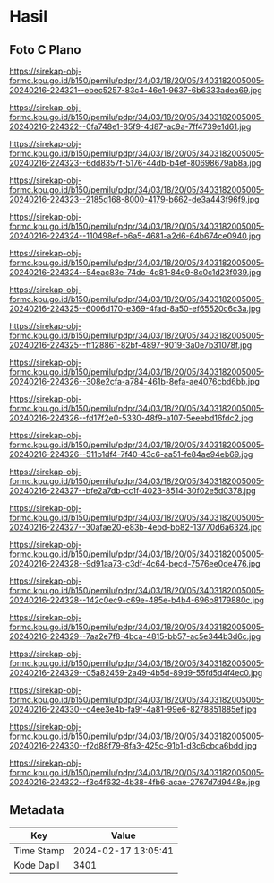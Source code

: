 # Hasil

## Foto C Plano

https://sirekap-obj-formc.kpu.go.id/b150/pemilu/pdpr/34/03/18/20/05/3403182005005-20240216-224321--ebec5257-83c4-46e1-9637-6b6333adea69.jpg

https://sirekap-obj-formc.kpu.go.id/b150/pemilu/pdpr/34/03/18/20/05/3403182005005-20240216-224322--0fa748e1-85f9-4d87-ac9a-7ff4739e1d61.jpg

https://sirekap-obj-formc.kpu.go.id/b150/pemilu/pdpr/34/03/18/20/05/3403182005005-20240216-224323--6dd8357f-5176-44db-b4ef-80698679ab8a.jpg

https://sirekap-obj-formc.kpu.go.id/b150/pemilu/pdpr/34/03/18/20/05/3403182005005-20240216-224323--2185d168-8000-4179-b662-de3a443f96f9.jpg

https://sirekap-obj-formc.kpu.go.id/b150/pemilu/pdpr/34/03/18/20/05/3403182005005-20240216-224324--110498ef-b6a5-4681-a2d6-64b674ce0940.jpg

https://sirekap-obj-formc.kpu.go.id/b150/pemilu/pdpr/34/03/18/20/05/3403182005005-20240216-224324--54eac83e-74de-4d81-84e9-8c0c1d23f039.jpg

https://sirekap-obj-formc.kpu.go.id/b150/pemilu/pdpr/34/03/18/20/05/3403182005005-20240216-224325--6006d170-e369-4fad-8a50-ef65520c6c3a.jpg

https://sirekap-obj-formc.kpu.go.id/b150/pemilu/pdpr/34/03/18/20/05/3403182005005-20240216-224325--ff128861-82bf-4897-9019-3a0e7b31078f.jpg

https://sirekap-obj-formc.kpu.go.id/b150/pemilu/pdpr/34/03/18/20/05/3403182005005-20240216-224326--308e2cfa-a784-461b-8efa-ae4076cbd6bb.jpg

https://sirekap-obj-formc.kpu.go.id/b150/pemilu/pdpr/34/03/18/20/05/3403182005005-20240216-224326--fd17f2e0-5330-48f9-a107-5eeebd16fdc2.jpg

https://sirekap-obj-formc.kpu.go.id/b150/pemilu/pdpr/34/03/18/20/05/3403182005005-20240216-224326--511b1df4-7f40-43c6-aa51-fe84ae94eb69.jpg

https://sirekap-obj-formc.kpu.go.id/b150/pemilu/pdpr/34/03/18/20/05/3403182005005-20240216-224327--bfe2a7db-cc1f-4023-8514-30f02e5d0378.jpg

https://sirekap-obj-formc.kpu.go.id/b150/pemilu/pdpr/34/03/18/20/05/3403182005005-20240216-224327--30afae20-e83b-4ebd-bb82-13770d6a6324.jpg

https://sirekap-obj-formc.kpu.go.id/b150/pemilu/pdpr/34/03/18/20/05/3403182005005-20240216-224328--9d91aa73-c3df-4c64-becd-7576ee0de476.jpg

https://sirekap-obj-formc.kpu.go.id/b150/pemilu/pdpr/34/03/18/20/05/3403182005005-20240216-224328--142c0ec9-c69e-485e-b4b4-696b8179880c.jpg

https://sirekap-obj-formc.kpu.go.id/b150/pemilu/pdpr/34/03/18/20/05/3403182005005-20240216-224329--7aa2e7f8-4bca-4815-bb57-ac5e344b3d6c.jpg

https://sirekap-obj-formc.kpu.go.id/b150/pemilu/pdpr/34/03/18/20/05/3403182005005-20240216-224329--05a82459-2a49-4b5d-89d9-55fd5d4f4ec0.jpg

https://sirekap-obj-formc.kpu.go.id/b150/pemilu/pdpr/34/03/18/20/05/3403182005005-20240216-224330--c4ee3e4b-fa9f-4a81-99e6-8278851885ef.jpg

https://sirekap-obj-formc.kpu.go.id/b150/pemilu/pdpr/34/03/18/20/05/3403182005005-20240216-224330--f2d88f79-8fa3-425c-91b1-d3c6cbca6bdd.jpg

https://sirekap-obj-formc.kpu.go.id/b150/pemilu/pdpr/34/03/18/20/05/3403182005005-20240216-224322--f3c4f632-4b38-4fb6-acae-2767d7d9448e.jpg


## Metadata

| Key        | Value               |
| ---------- | ------------------- |
| Time Stamp | 2024-02-17 13:05:41 |
| Kode Dapil | 3401                |



